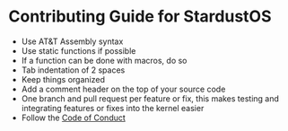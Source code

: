# Contributing Guide for StardustOS

* Use AT&T Assembly syntax
* Use static functions if possible
* If a function can be done with macros, do so
* Tab indentation of 2 spaces
* Keep things organized
* Add a comment header on the top of your source code
* One branch and pull request per feature or fix, this makes testing and integrating features or fixes into the kernel easier
* Follow the [Code of Conduct](https://github.com/RossComputerGuy/stardustos/blob/master/CODE_OF_CONDUCT.md)